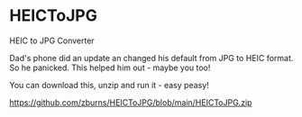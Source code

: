 # HEICToJPG
HEIC to JPG Converter

Dad's phone did an update an changed his default from JPG to HEIC format.  So he panicked.  This helped him out - maybe you too!

You can download this, unzip and run it - easy peasy!

https://github.com/zburns/HEICToJPG/blob/main/HEICToJPG.zip
